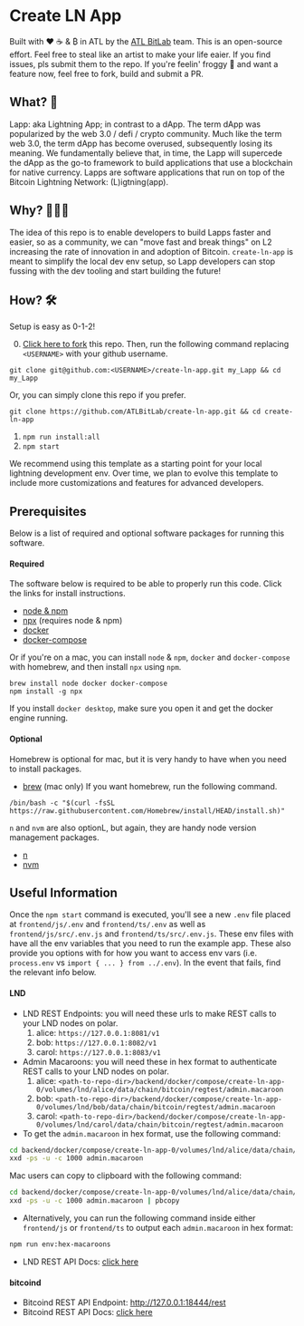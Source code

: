 # Create LN App
Built with ❤️ ☕️ & ₿ in ATL by the [ATL BitLab](https://atlbitlab.com/) team. This is an open-source
effort. Feel free to steal like an artist to make your life eaier. If you find issues, pls submit them
to the repo. If you're feelin' froggy 🐸 and want a feature now, feel free to fork, build and submit a PR.
## What? 🧐
Lapp: aka Lightning App; in contrast to a dApp. The term dApp was popularized by the web 3.0 / defi / crypto community. Much like the term web 3.0, the term dApp has become overused, subsequently losing its meaning. We fundamentally believe that, in time, the Lapp will supercede the dApp as the go-to framework
to build applications that use a blockchain for native currency. Lapps are software applications that run on top of the Bitcoin Lightning Network: (L)igtning(app).

## Why? 🤷🏼‍♂️
The idea of this repo is to enable developers to build Lapps faster and easier, so as a community, we can "move fast and break things" on L2 increasing the rate of innovation in and adoption of Bitcoin. `create-ln-app` is meant to simplify the local dev env setup, so Lapp developers can stop fussing with the dev tooling and start building the future!

## How? 🛠
Setup is easy as 0-1-2!

0. [Click here to fork](https://github.com/ATLBitLab/create-ln-app/fork) this repo. Then, run the following command replacing `<USERNAME>` with your github username.

```
git clone git@github.com:<USERNAME>/create-ln-app.git my_Lapp && cd my_Lapp
```

Or, you can simply clone this repo if you prefer.

```
git clone https://github.com/ATLBitLab/create-ln-app.git && cd create-ln-app
```

1. `npm run install:all`
2. `npm start`

We recommend using this template as a starting point for your local lightning development env.
Over time, we plan to evolve this template to include more customizations and features for advanced
developers.

## Prerequisites
Below is a list of required and optional software packages for running this software.
#### Required
The software below is required to be able to properly run this code. Click the links for install instructions.
- [node & npm](https://nodejs.org/en/download/package-manager/)
- [npx](https://www.npmjs.com/package/npx) (requires node & npm)
- [docker](https://docs.docker.com/engine/install/)
- [docker-compose](https://docs.docker.com/compose/install/)

Or if you're on a mac, you can install `node` & `npm`, `docker` and `docker-compose` with homebrew, and then install `npx` using `npm`.
```
brew install node docker docker-compose
npm install -g npx
```

If you install `docker desktop`, make sure you open it and get the docker engine running.

#### Optional
Homebrew is optional for mac, but it is very handy to have when you need to install packages.
- [brew](https://brew.sh/) (mac only)
If you want homebrew, run the following command.
```
/bin/bash -c "$(curl -fsSL https://raw.githubusercontent.com/Homebrew/install/HEAD/install.sh)"
```

 `n` and `nvm` are also optionL, but again, they are handy node version management packages.
- [n](https://www.npmjs.com/package/n)
- [nvm](https://github.com/nvm-sh/nvm#installing-and-updating)

## Useful Information
Once the `npm start` command is executed, you'll see a new `.env` file placed at `frontend/js/.env` and `frontend/ts/.env` as well as `frontend/js/src/.env.js` and `frontend/ts/src/.env.js`. These env files with have all the env variables that you need to run the example app. These also provide you options with for how you want to access env vars (i.e. `process.env` vs `import { ... } from ../.env`). In the event that fails, find the relevant info below.

#### LND
- LND REST Endpoints: you will need these urls to make REST calls to your LND nodes on polar.
  1. alice: `https://127.0.0.1:8081/v1`
  2. bob: `https://127.0.0.1:8082/v1`
  3. carol: `https://127.0.0.1:8083/v1`
- Admin Macaroons: you will need these in hex format to authenticate REST calls to your LND nodes on polar.
  1. alice: `<path-to-repo-dir>/backend/docker/compose/create-ln-app-0/volumes/lnd/alice/data/chain/bitcoin/regtest/admin.macaroon`
  2. bob: `<path-to-repo-dir>/backend/docker/compose/create-ln-app-0/volumes/lnd/bob/data/chain/bitcoin/regtest/admin.macaroon`
  3. carol: `<path-to-repo-dir>/backend/docker/compose/create-ln-app-0/volumes/lnd/carol/data/chain/bitcoin/regtest/admin.macaroon`
- To get the `admin.macaroon` in hex format, use the following command:
```sh
cd backend/docker/compose/create-ln-app-0/volumes/lnd/alice/data/chain/bitcoin/regtest
xxd -ps -u -c 1000 admin.macaroon
```
Mac users can copy to clipboard with the following command:
```sh
cd backend/docker/compose/create-ln-app-0/volumes/lnd/alice/data/chain/bitcoin/regtest
xxd -ps -u -c 1000 admin.macaroon | pbcopy
```
- Alternatively, you can run the following command inside either `frontend/js` or `frontend/ts` to output each `admin.macaroon` in hex format:
```sh
npm run env:hex-macaroons
```
- LND REST API Docs: [click here](https://api.lightning.community/#lnd-rest-api-reference)

#### bitcoind
- Bitcoind REST API Endpoint: http://127.0.0.1:18444/rest
- Bitcoind REST API Docs: [click here](https://github.com/bitcoin/bitcoin/blob/master/doc/REST-interface.md)
